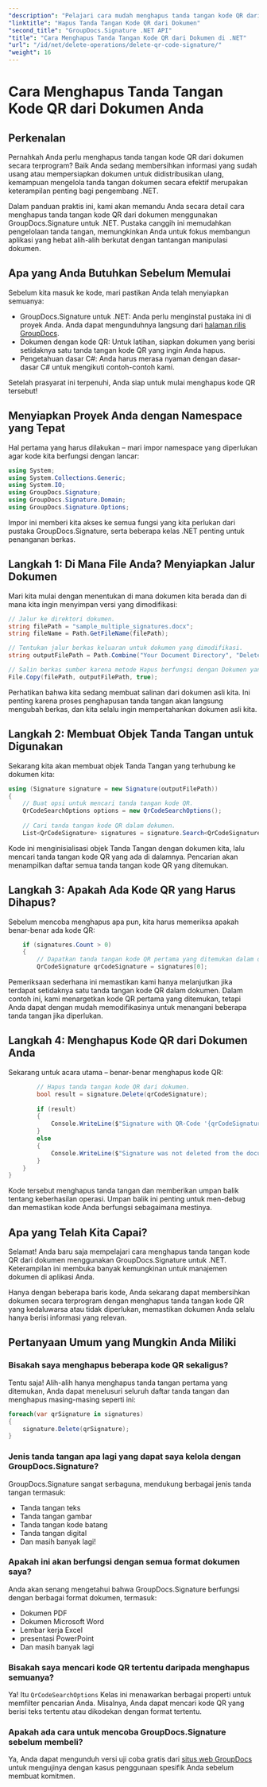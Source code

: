 ```yaml
---
"description": "Pelajari cara mudah menghapus tanda tangan kode QR dari dokumen Anda menggunakan GroupDocs.Signature untuk .NET dengan panduan pengembang langkah demi langkah kami."
"linktitle": "Hapus Tanda Tangan Kode QR dari Dokumen"
"second_title": "GroupDocs.Signature .NET API"
"title": "Cara Menghapus Tanda Tangan Kode QR dari Dokumen di .NET"
"url": "/id/net/delete-operations/delete-qr-code-signature/"
"weight": 16
---
```


# Cara Menghapus Tanda Tangan Kode QR dari Dokumen Anda

## Perkenalan

Pernahkah Anda perlu menghapus tanda tangan kode QR dari dokumen secara terprogram? Baik Anda sedang membersihkan informasi yang sudah usang atau mempersiapkan dokumen untuk didistribusikan ulang, kemampuan mengelola tanda tangan dokumen secara efektif merupakan keterampilan penting bagi pengembang .NET.

Dalam panduan praktis ini, kami akan memandu Anda secara detail cara menghapus tanda tangan kode QR dari dokumen menggunakan GroupDocs.Signature untuk .NET. Pustaka canggih ini memudahkan pengelolaan tanda tangan, memungkinkan Anda untuk fokus membangun aplikasi yang hebat alih-alih berkutat dengan tantangan manipulasi dokumen.

## Apa yang Anda Butuhkan Sebelum Memulai

Sebelum kita masuk ke kode, mari pastikan Anda telah menyiapkan semuanya:

- GroupDocs.Signature untuk .NET: Anda perlu menginstal pustaka ini di proyek Anda. Anda dapat mengunduhnya langsung dari [halaman rilis GroupDocs](https://releases.groupdocs.com/signature/net/).
- Dokumen dengan kode QR: Untuk latihan, siapkan dokumen yang berisi setidaknya satu tanda tangan kode QR yang ingin Anda hapus.
- Pengetahuan dasar C#: Anda harus merasa nyaman dengan dasar-dasar C# untuk mengikuti contoh-contoh kami.

Setelah prasyarat ini terpenuhi, Anda siap untuk mulai menghapus kode QR tersebut!

## Menyiapkan Proyek Anda dengan Namespace yang Tepat

Hal pertama yang harus dilakukan – mari impor namespace yang diperlukan agar kode kita berfungsi dengan lancar:

```csharp
using System;
using System.Collections.Generic;
using System.IO;
using GroupDocs.Signature;
using GroupDocs.Signature.Domain;
using GroupDocs.Signature.Options;
```

Impor ini memberi kita akses ke semua fungsi yang kita perlukan dari pustaka GroupDocs.Signature, serta beberapa kelas .NET penting untuk penanganan berkas.

## Langkah 1: Di Mana File Anda? Menyiapkan Jalur Dokumen

Mari kita mulai dengan menentukan di mana dokumen kita berada dan di mana kita ingin menyimpan versi yang dimodifikasi:

```csharp
// Jalur ke direktori dokumen.
string filePath = "sample_multiple_signatures.docx";
string fileName = Path.GetFileName(filePath);

// Tentukan jalur berkas keluaran untuk dokumen yang dimodifikasi.
string outputFilePath = Path.Combine("Your Document Directory", "DeleteQRCode", fileName);

// Salin berkas sumber karena metode Hapus berfungsi dengan Dokumen yang sama.
File.Copy(filePath, outputFilePath, true);
```

Perhatikan bahwa kita sedang membuat salinan dari dokumen asli kita. Ini penting karena proses penghapusan tanda tangan akan langsung mengubah berkas, dan kita selalu ingin mempertahankan dokumen asli kita.

## Langkah 2: Membuat Objek Tanda Tangan untuk Digunakan

Sekarang kita akan membuat objek Tanda Tangan yang terhubung ke dokumen kita:

```csharp
using (Signature signature = new Signature(outputFilePath))
{
    // Buat opsi untuk mencari tanda tangan kode QR.
    QrCodeSearchOptions options = new QrCodeSearchOptions();
    
    // Cari tanda tangan kode QR dalam dokumen.
    List<QrCodeSignature> signatures = signature.Search<QrCodeSignature>(options);
```

Kode ini menginisialisasi objek Tanda Tangan dengan dokumen kita, lalu mencari tanda tangan kode QR yang ada di dalamnya. Pencarian akan menampilkan daftar semua tanda tangan kode QR yang ditemukan.

## Langkah 3: Apakah Ada Kode QR yang Harus Dihapus?

Sebelum mencoba menghapus apa pun, kita harus memeriksa apakah benar-benar ada kode QR:

```csharp
    if (signatures.Count > 0)
    {
        // Dapatkan tanda tangan kode QR pertama yang ditemukan dalam dokumen.
        QrCodeSignature qrCodeSignature = signatures[0];
```

Pemeriksaan sederhana ini memastikan kami hanya melanjutkan jika terdapat setidaknya satu tanda tangan kode QR dalam dokumen. Dalam contoh ini, kami menargetkan kode QR pertama yang ditemukan, tetapi Anda dapat dengan mudah memodifikasinya untuk menangani beberapa tanda tangan jika diperlukan.

## Langkah 4: Menghapus Kode QR dari Dokumen Anda

Sekarang untuk acara utama – benar-benar menghapus kode QR:

```csharp
        // Hapus tanda tangan kode QR dari dokumen.
        bool result = signature.Delete(qrCodeSignature);
        
        if (result)
        {
            Console.WriteLine($"Signature with QR-Code '{qrCodeSignature.Text}' and encode type '{qrCodeSignature.EncodeType.TypeName}' was deleted from document ['{fileName}'].");
        }
        else
        {
            Console.WriteLine($"Signature was not deleted from the document! Signature with QR-Code '{qrCodeSignature.Text}' and encode type '{qrCodeSignature.EncodeType.TypeName}' was not found!");
        }
    }
}
```

Kode tersebut menghapus tanda tangan dan memberikan umpan balik tentang keberhasilan operasi. Umpan balik ini penting untuk men-debug dan memastikan kode Anda berfungsi sebagaimana mestinya.

## Apa yang Telah Kita Capai?

Selamat! Anda baru saja mempelajari cara menghapus tanda tangan kode QR dari dokumen menggunakan GroupDocs.Signature untuk .NET. Keterampilan ini membuka banyak kemungkinan untuk manajemen dokumen di aplikasi Anda.

Hanya dengan beberapa baris kode, Anda sekarang dapat membersihkan dokumen secara terprogram dengan menghapus tanda tangan kode QR yang kedaluwarsa atau tidak diperlukan, memastikan dokumen Anda selalu hanya berisi informasi yang relevan.

## Pertanyaan Umum yang Mungkin Anda Miliki

### Bisakah saya menghapus beberapa kode QR sekaligus?

Tentu saja! Alih-alih hanya menghapus tanda tangan pertama yang ditemukan, Anda dapat menelusuri seluruh daftar tanda tangan dan menghapus masing-masing seperti ini:

```csharp
foreach(var qrSignature in signatures)
{
    signature.Delete(qrSignature);
}
```

### Jenis tanda tangan apa lagi yang dapat saya kelola dengan GroupDocs.Signature?

GroupDocs.Signature sangat serbaguna, mendukung berbagai jenis tanda tangan termasuk:
- Tanda tangan teks
- Tanda tangan gambar
- Tanda tangan kode batang
- Tanda tangan digital
- Dan masih banyak lagi!

### Apakah ini akan berfungsi dengan semua format dokumen saya?

Anda akan senang mengetahui bahwa GroupDocs.Signature berfungsi dengan berbagai format dokumen, termasuk:
- Dokumen PDF
- Dokumen Microsoft Word
- Lembar kerja Excel
- presentasi PowerPoint
- Dan masih banyak lagi

### Bisakah saya mencari kode QR tertentu daripada menghapus semuanya?

Ya! Itu `QrCodeSearchOptions` Kelas ini menawarkan berbagai properti untuk memfilter pencarian Anda. Misalnya, Anda dapat mencari kode QR yang berisi teks tertentu atau dikodekan dengan format tertentu.

### Apakah ada cara untuk mencoba GroupDocs.Signature sebelum membeli?

Ya, Anda dapat mengunduh versi uji coba gratis dari [situs web GroupDocs](https://releases.groupdocs.com/) untuk mengujinya dengan kasus penggunaan spesifik Anda sebelum membuat komitmen.